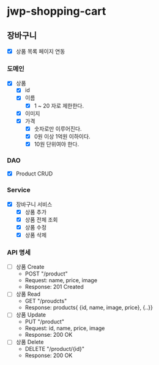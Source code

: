 # jwp-shopping-cart

## 장바구니

- [x] 상품 목록 페이지 연동

### 도메인

- [x] 상품
    - [x] id
    - [x] 이름
        - [x] 1 ~ 20 자로 제한한다.
    - [x] 이미지
    - [x] 가격
        - [x] 숫자로만 이루어진다.
        - [x] 0원 이상 1억원 이하이다.
        - [x] 10원 단위여야 한다.

### DAO

- [x] Product CRUD

### Service

- [x] 장바구니 서비스
    - [x] 상품 추가
    - [x] 상품 전체 조회
    - [x] 상품 수정
    - [x] 상품 삭제

### API 명세

- [ ] 상품 Create
    - POST "/product"
    - Request: name, price, image
    - Response: 201 Created
- [ ] 상품 Read
    - GET "/proudcts"
    - Response: products{ {id, name, image, price}, {..}}
- [ ] 상품 Update
    - PUT "/product"
    - Request: id, name, price, image
    - Response: 200 OK
- [ ] 상품 Delete
    - DELETE "/product/{id}"
    - Response: 200 OK

